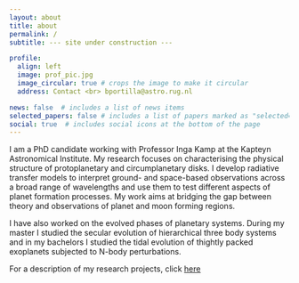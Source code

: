 ```yaml
---
layout: about
title: about
permalink: /
subtitle: --- site under construction ---

profile:
  align: left
  image: prof_pic.jpg
  image_circular: true # crops the image to make it circular
  address: Contact <br> bportilla@astro.rug.nl

news: false  # includes a list of news items
selected_papers: false # includes a list of papers marked as "selected={true}"
social: true  # includes social icons at the bottom of the page
---
```


I am a PhD candidate working with Professor Inga Kamp at the Kapteyn Astronomical
Institute. My research focuses on characterising the physical
structure of protoplanetary and circumplanetary disks. I develop radiative
transfer models to interpret ground- and space-based observations across
a broad range of wavelengths and use them to test different aspects of
planet formation processes. My work aims at bridging the gap between theory and
observations of planet and moon forming regions.

I have also worked on the evolved phases of planetary systems. During my master
I studied the secular evolution of hierarchical three body systems and in my bachelors
I studied the tidal evolution of thightly packed exoplanets subjected to N-body
perturbations.   

For a description of my research projects, click [here](/projects/)
